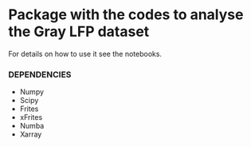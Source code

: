 # Package with the codes to analyse the Gray LFP dataset

For details on how to use it see the notebooks.

### DEPENDENCIES

- Numpy
- Scipy
- Frites
- xFrites
- Numba
- Xarray
